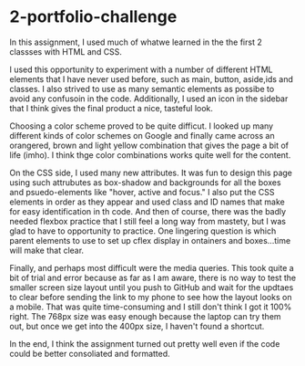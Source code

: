 # 2-portfolio-challenge
In this assignment, I used much of whatwe learned in the the first 2 classses with HTML and CSS.

I used this opportunity to experiment with a number of different HTML elements that I have never used before, such as main, button, aside,ids and classes.  I also strived to use as many semantic elements as possibe to avoid any confusoin in the code. Additionally, I used an icon in the sidebar that I think gives the final product a nice, tasteful look.  

Choosing a color scheme proved to be quite difficut.  I looked up many different kinds of color schemes on Google and finally came across an orangered, brown and light yellow combination that gives the page a bit of life (imho). I think thge color combinations works quite well for the content.

On the CSS side, I used many new attributes.  It was fun to design this page using such attrubutes as box-shadow and backgrounds for all the boxes and psuedo-elements like "hover, active and focus."  I also put the CSS elements in order as they appear and used class and ID names that make for easy identification in th code.  And then of course, there was the badly needed flexbox practice that I still feel a long way from mastety, but I was glad to have to opportunity to practice.  One lingering question is which parent elements to use to set up cflex display in ontainers and boxes...time will make that clear. 

Finally, and perhaps most difficult were the media queries.  This took quite a bit of trial and error because as far as I am aware, there is no way to test the smaller screen size layout until you push to GitHub and wait for the updtaes to clear before sending the link to my phone to see how the layout looks on a mobile. That was quite time-consuming and I still don't think I got it 100% right. The 768px size was easy enough because the laptop can try them out, but once we get into the 400px size, I haven't found a shortcut.

In the end, I think the assignment turned out pretty well even if the code could be better consoliated and formatted.
